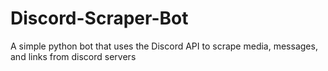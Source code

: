 # Discord-Scraper-Bot
A simple python bot that uses the Discord API to scrape media, messages, and links from discord servers

